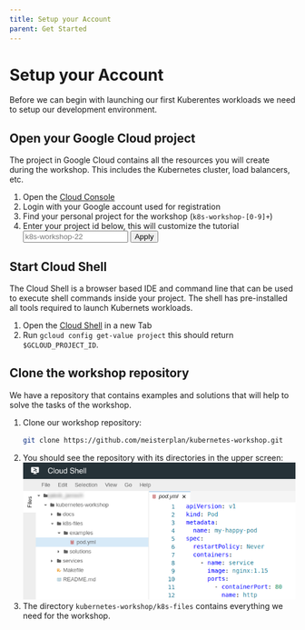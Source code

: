 ```yaml
---
title: Setup your Account
parent: Get Started
---
```


# Setup your Account

Before we can begin with launching our first Kuberentes workloads we need to setup our development environment.

## Open your Google Cloud project

The project in Google Cloud contains all the resources you will create during the workshop. This includes the Kubernetes cluster, load balancers, etc.

1. Open the [Cloud Console](https://console.cloud.google.com)
2. Login with your Google account used for registration
3. Find your personal project for the workshop (`k8s-workshop-[0-9]+`)
4. Enter your project id below, this will customize the tutorial<br>
   <input id="gcloud-project-id" placeholder="k8s-workshop-22"> <button id="gcloud-project-id-apply">Apply</button>

## Start Cloud Shell

The Cloud Shell is a browser based IDE and command line that can be used to execute shell commands inside your project.
The shell has pre-installed all tools required to launch Kubernets workloads.

1. Open the [Cloud Shell](https://console.cloud.google.com/cloudshell/editor?project=$GCLOUD_PROJECT_ID) in a new Tab
2. Run `gcloud config get-value project` this should return `$GCLOUD_PROJECT_ID`.

## Clone the workshop repository

We have a repository that contains examples and solutions that will help to solve the tasks of the workshop.

1. Clone our workshop repository:
   ```bash
   git clone https://github.com/meisterplan/kubernetes-workshop.git
   ```
2. You should see the repository with its directories in the upper screen:
   ![Screenshot of workspace files in cloud shell](01-workspace-files.png)
3. The directory `kubernetes-workshop/k8s-files` contains everything we need for the workshop.
